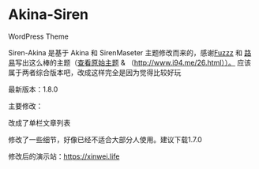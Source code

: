 # Akina-Siren
WordPress Theme

Siren-Akina 是基于 Akina 和 SirenMaseter 主题修改而来的，感谢[Fuzzz](http://www.akina.pw/) 和 [路易](https://www.i94.me/)写出这么棒的主题（[查看原始主题](http://www.akina.pw/themeakina) & （http://www.i94.me/26.html））。
应该属于两者综合版本吧，改成这样完全是因为觉得比较好玩

最新版本：1.8.0

主要修改：

改成了单栏文章列表

修改了一些细节，好像已经不适合大部分人使用。建议下载1.7.0


修改后的演示站：https://xinwei.life
